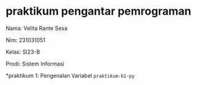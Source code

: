 # praktikum pengantar pemrograman

<p> Nama: Velita Rante Sesa </p>
<p> Nim: 231031051 </p>
<p> Kelas: SI23-B </p>
<p> Prodi: Sistem Informasi </p>

*praktikum 1: Pengenalan Variabel `praktikum-b1-py`

